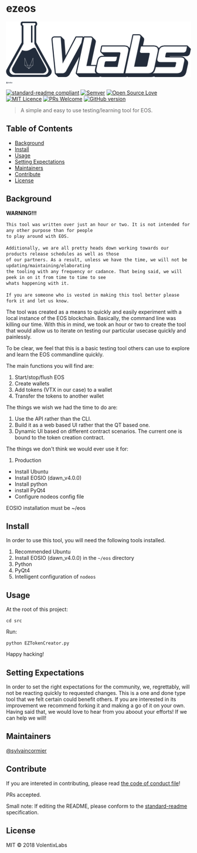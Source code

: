 # ezeos

![banner](logo.png)
<img src="logo.png" alt="banner" height="5">

[![standard-readme compliant](https://img.shields.io/badge/standard--readme-OK-green.svg?style=flat-square)](https://github.com/RichardLitt/standard-readme)
[![Semver](http://img.shields.io/SemVer/2.0.0.png)](http://semver.org/spec/v2.0.0.html)
[![Open Source Love](https://badges.frapsoft.com/os/v1/open-source.png?v=103)](https://github.com/ellerbrock/open-source-badges/)
[![MIT Licence](https://badges.frapsoft.com/os/mit/mit.png?v=103)](https://opensource.org/licenses/mit-license.php)
[![PRs Welcome](https://img.shields.io/badge/PRs-welcome-brightgreen.svg?style=flat-square)](http://makeapullrequest.com)
[![GitHub version](https://badge.fury.io/gh/boennemann%2Fbadges.svg)](http://badge.fury.io/gh/boennemann%2Fbadges)

> A simple and easy to use testing/learning tool for EOS.

## Table of Contents

- [Background](#background)
- [Install](#install)
- [Usage](#usage)
- [Setting Expectations](#setting-expectations)
- [Maintainers](#maintainers)
- [Contribute](#contribute)
- [License](#license)

## Background

**WARNING!!!**
```
This tool was written over just an hour or two. It is not intended for any other purpose than for people 
to play around with EOS. 

Additionally, we are all pretty heads down working towards our products release schedules as well as those
of our partners. As a result, unless we have the time, we will not be updating/maintaining/elaborating
the tooling with any frequency or cadance. That being said, we will peek in on it from time to time to see 
whats happening with it.

If you are someone who is vested in making this tool better please fork it and let us know.
```

The tool was created as a means to quickly and easily experiment with a local instance of the EOS blockchain. Basically, the command line was killing our time. With this in mind, we took an hour or two to create the tool that would allow us to iterate on testing our particular usecase quickly and painlessly. 

To be clear, we feel that this is a basic testing tool others can use to explore and learn the EOS commandline quickly.

The main functions you will find are:
1. Start/stop/flush EOS
2. Create wallets
3. Add tokens (VTX in our case) to a wallet
4. Transfer the tokens to another wallet


The things we wish we had the time to do are:
1. Use the API rather than the CLI.
2. Build it as a web based UI rather that the QT based one.
3. Dynamic UI based on different contract scenarios. The current one is bound to the token creation contract.

The things we don't think we would ever use it for:
1. Production

- Install Ubuntu 
- Install EOSIO (dawn_v4.0.0)
- Install python
- install PyQt4
- Configure nodeos config file

EOSIO installation must be ~/eos

## Install

In order to use this tool, you will need the following tools installed.

1. Recommended Ubuntu
2. Install EOSIO (dawn_v4.0.0) in the `~/eos` directory
3. Python
4. PyQt4
5. Intelligent configuration of `nodeos`

## Usage

At the root of this project:

```
cd src
```

Run:
```
python EZTokenCreator.py
```

Happy hacking!

## Setting Expectations

In order to set the right expectations for the community, we, regrettably, will not be reacting quickly to requested changes. This is a one and done type tool that we felt certain could benefit others. If you are interested in its improvement we recommend forking it and making a go of it on your own. Having said that, we would love to hear from you aboout your efforts! If we can help we will!

## Maintainers

[@sylvaincormier](https://github.com/sylvaincormier)

## Contribute

If you are intereted in contributing, please read [the code of conduct file](code-of-conduct.md)!

PRs accepted.

Small note: If editing the README, please conform to the [standard-readme](https://github.com/RichardLitt/standard-readme) specification.

## License

MIT © 2018 VolentixLabs

